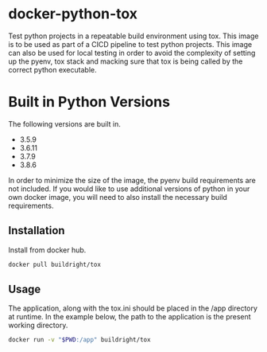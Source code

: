 # docker-python-tox
Test python projects in a repeatable build environment using tox. This image is to be used as part of a CICD pipeline to test python projects. This image can also be used for local testing in order to avoid the complexity of setting up the pyenv, tox stack and macking sure that tox is being called by the correct python executable.

# Built in Python Versions
The following versions are built in.

* 3.5.9
* 3.6.11
* 3.7.9
* 3.8.6

In order to minimize the size of the image, the pyenv build  requirements are not included. If you would like to use additional versions of python in your own docker image, you will need to also install the necessary build requirements. 


## Installation
Install from docker hub.
```bash
docker pull buildright/tox
```

## Usage
The application, along with the tox.ini should be placed in the /app directory at runtime. In the example below, the path to the application is the present working directory.

```bash
docker run -v "$PWD:/app" buildright/tox
```
